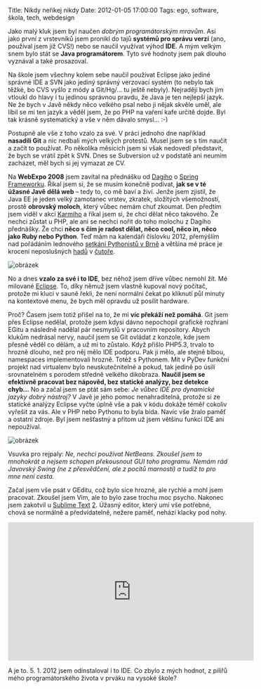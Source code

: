 Title: Nikdy neříkej nikdy
Date: 2012-01-05 17:00:00
Tags: ego, software, škola, tech, webdesign

Jako malý kluk jsem byl naučen *dobrým programátorským mravům*. Asi jako první z vrstevníků jsem pronikl do tajů **systémů pro správu verzí** (ano, používal jsem již CVS!) nebo se naučil využívat výhod **IDE**. A mým velkým snem bylo stát se **Java programátorem**. Tyto své hodnoty jsem pak dlouho vyznával a také prosazoval.

Na škole jsem všechny kolem sebe naučil používat Eclipse jako jediné správné IDE a SVN jako jediný správný verzovací systém (to nebylo tak těžké, bo CVS vyšlo z módy a Git/Hg/… tu ještě nebyly). Nejraději bych jim vtloukl do hlavy i tu jedinou správnou pravdu, že Java je ten nejlepší jazyk. Ne že bych v Javě někdy něco velkého psal nebo ji nějak skvěle uměl, ale líbil se mi ten jazyk a věděl jsem, že po PHP na vaření kafe určitě dojde. Byl tak krásně systematický a vše v něm dávalo smysl… :-)

Postupně ale vše z toho vzalo za své. V práci jednoho dne například **nasadili Git** a nic nedbali mých velkých protestů. Musel jsem se s tím naučit a začít to používat. Po několika měsících jsem si však nedovedl představit, že bych se vrátil zpět k SVN. Dnes se Subversion už v podstatě ani neumím zacházet, měl bych si jej vymazat ze CV.

Na **WebExpo 2008** jsem zavítal na přednášku od [Dagiho](http://www.dagblog.cz/) o [Spring Frameworku](http://webexpo.cz/praha2008/prednaska/spring-framework/). Říkal jsem si, že se musím konečně podívat, **jak se v té úžasné Javě dělá web** – tedy to, co mě baví a živí. Jenže jsem zjistil, že Java EE je jeden velký zamotanec vrstev, zkratek, složitých všemožností, prostě **obrovský moloch**, který vůbec nemám chuť zkoumat. Den předtím jsem viděl v akci [Karmiho](http://webexpo.cz/praha2008/prednaska/efektivni-vyvoj-webovych-aplikaci-v-ruby-on-rails/) a říkal jsem si, že chci dělat něco takového. Že nechci zůstat u PHP, ale ani se nechci nořit do toho molochu z Dagiho přednášky.
Že chci **něco s čím je radost dělat, něco cool, něco in, něco jako Ruby nebo Python**. Teď mám na kalendáři číslovku 2012, přemýšlím nad pořádáním lednového [setkání Pythonistů v Brně](http://srazy.info/brnenske-pyvo/) a většina mé práce je krocení neposlušných [hadů](https://en.wikipedia.org/wiki/Python_(genus)) v [čutoře](http://flask.pocoo.org/).

![obrázek](|filename|/images/162.jpg)

No a dnes **vzalo za své i to IDE**, bez něhož jsem dříve vůbec nemohl žít. Mé milované [Eclipse](http://www.eclipse.org/). To, díky němuž jsem vlastně kupoval nový počítač, protože mi kluci v sauně řekli, že není normální čekat po kliknutí půl minuty na kontextové menu, že bych měl opravdu už posílit hardware.

Proč? Časem jsem totiž přišel na to, že mi **víc překáží než pomáhá**. Git jsem přes Eclipse nedělal, protože jsem kdysi dávno nepochopil grafické rozhraní EGitu a následně nadělal pár nesmyslů v pracovním repository. Abych klukům nedrásal nervy, naučil jsem se Git ovládat z konzole, kde jsem přesně věděl co dělám, a už mi to zůstalo. Když přišlo PHP5.3, trvalo to hrozně dlouho, než pro něj mělo IDE podporu. Pak ji mělo, ale stejně blbou, namespaces implementovali hrozně. Totéž s Pythonem. Mít v PyDev funkční projekt nad virtualenv bylo neuskutečnitelné a pokud, tak jedině po úsilí srovnatelném s porodem středně velkého dikobraza. **Naučil jsem se efektivně pracovat bez nápověd, bez statické analýzy, bez detekce chyb…** No a začal jsem se ptát sám sebe: *Je vůbec IDE pro dynamické jazyky dobrý nástroj?* V Javě je jeho pomoc nenahraditelná, protože si ze statické analýzy Eclipse vyčte úplně vše a pak v kódu dokáže téměř cokoliv vyřešit za vás. Ale v PHP nebo Pythonu to byla bída. Navíc vše žralo paměť a ostatní zdroje. Byl jsem nešťastný a přitom už jsem většinu funkcí IDE ani nepoužíval.

![obrázek](|filename|/images/161.jpg)

Vsuvka pro rejpaly: *Ne, nechci používat NetBeans. Zkoušel jsem to mnohokrát a nejsem schopen překousnout GUI toho programu. Nemám rád Javovský Swing (ne z přesvědčení, ale z pocitů marnosti) a tudíž to pro mne není cesta.*

Začal jsem vše psát v GEditu, což bylo sice hrozné, ale rychlé a mohl jsem pracovat. Zkoušel jsem Vim, ale to bylo zase trochu moc psycho. Nakonec jsem zakotvil u [Sublime Text](http://www.sublimetext.com/) [2](http://www.sublimetext.com/2). Úžasný editor, který umí vše potřebné, chová se normálně a předvídatelně, nežere paměť, nehází klacky pod nohy.

<iframe width="560" height="315" src="https://www.youtube.com/embed/wyUjnPgOPGE" frameborder="0" allowfullscreen></iframe>

A je to. 5. 1. 2012 jsem odinstaloval i to IDE. Co zbylo z mých hodnot, z pilířů mého programátorského života v prváku na vysoké škole?